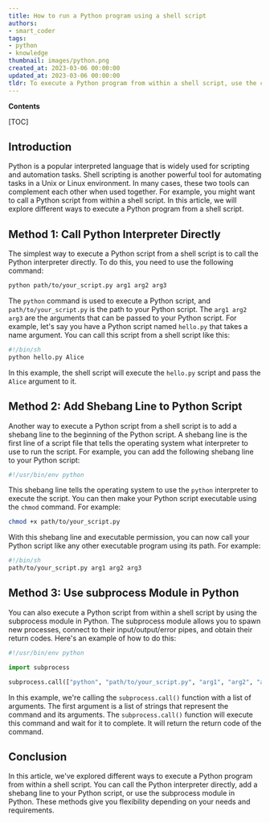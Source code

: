 ```yaml
---
title: How to run a Python program using a shell script
authors:
- smart_coder
tags:
- python
- knowledge
thumbnail: images/python.png
created_at: 2023-03-06 00:00:00
updated_at: 2023-03-06 00:00:00
tldr: To execute a Python program from within a shell script, use the command `python <filename.py>`.
---
```


**Contents**

[TOC]

Introduction
------------

Python is a popular interpreted language that is widely used for scripting and automation tasks. Shell scripting is another powerful tool for automating tasks in a Unix or Linux environment. In many cases, these two tools can complement each other when used together. For example, you might want to call a Python script from within a shell script. In this article, we will explore different ways to execute a Python program from a shell script.


Method 1: Call Python Interpreter Directly
------------------------------------------

The simplest way to execute a Python script from a shell script is to call the Python interpreter directly. To do this, you need to use the following command:

```sh
python path/to/your_script.py arg1 arg2 arg3
```

The `python` command is used to execute a Python script, and `path/to/your_script.py` is the path to your Python script. The `arg1 arg2 arg3` are the arguments that can be passed to your Python script. For example, let's say you have a Python script named `hello.py` that takes a name argument. You can call this script from a shell script like this:

```sh
#!/bin/sh
python hello.py Alice
```

In this example, the shell script will execute the `hello.py` script and pass the `Alice` argument to it.


Method 2: Add Shebang Line to Python Script
-------------------------------------------

Another way to execute a Python script from a shell script is to add a shebang line to the beginning of the Python script. A shebang line is the first line of a script file that tells the operating system what interpreter to use to run the script. For example, you can add the following shebang line to your Python script:

```python
#!/usr/bin/env python
```

This shebang line tells the operating system to use the `python` interpreter to execute the script. You can then make your Python script executable using the `chmod` command. For example:

```sh
chmod +x path/to/your_script.py
```

With this shebang line and executable permission, you can now call your Python script like any other executable program using its path. For example:

```sh
#!/bin/sh
path/to/your_script.py arg1 arg2 arg3
```


Method 3: Use subprocess Module in Python
-----------------------------------------

You can also execute a Python script from within a shell script by using the subprocess module in Python. The subprocess module allows you to spawn new processes, connect to their input/output/error pipes, and obtain their return codes. Here's an example of how to do this:

```python
#!/usr/bin/env python

import subprocess

subprocess.call(["python", "path/to/your_script.py", "arg1", "arg2", "arg3"])
```

In this example, we're calling the `subprocess.call()` function with a list of arguments. The first argument is a list of strings that represent the command and its arguments. The `subprocess.call()` function will execute this command and wait for it to complete. It will return the return code of the command.

Conclusion
----------

In this article, we've explored different ways to execute a Python program from within a shell script. You can call the Python interpreter directly, add a shebang line to your Python script, or use the subprocess module in Python. These methods give you flexibility depending on your needs and requirements.
